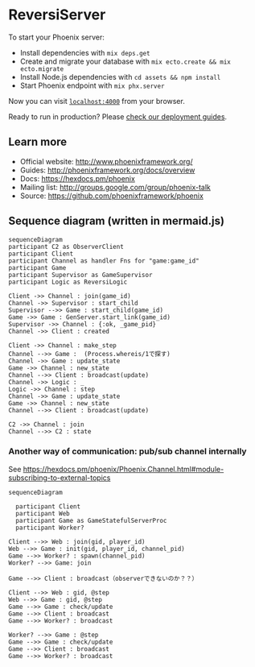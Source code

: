# ReversiServer

To start your Phoenix server:

  * Install dependencies with `mix deps.get`
  * Create and migrate your database with `mix ecto.create && mix ecto.migrate`
  * Install Node.js dependencies with `cd assets && npm install`
  * Start Phoenix endpoint with `mix phx.server`

Now you can visit [`localhost:4000`](http://localhost:4000) from your browser.

Ready to run in production? Please [check our deployment guides](http://www.phoenixframework.org/docs/deployment).

## Learn more

  * Official website: http://www.phoenixframework.org/
  * Guides: http://phoenixframework.org/docs/overview
  * Docs: https://hexdocs.pm/phoenix
  * Mailing list: http://groups.google.com/group/phoenix-talk
  * Source: https://github.com/phoenixframework/phoenix

## Sequence diagram (written in mermaid.js)

```mermaid
sequenceDiagram
participant C2 as ObserverClient
participant Client
participant Channel as handler Fns for "game:game_id"
participant Game
participant Supervisor as GameSupervisor
participant Logic as ReversiLogic

Client ->> Channel : join(game_id)
Channel ->> Supervisor : start_child
Supervisor -->> Game : start_child(game_id)
Game ->> Game : GenServer.start_link(game_id)
Supervisor ->> Channel : {:ok, _game_pid}
Channel ->> Client : created

Client ->> Channel : make_step
Channel -->> Game :  (Process.whereis/1で探す)
Channel ->> Game : update_state
Game ->> Channel : new_state
Channel -->> Client : broadcast(update)
Channel ->> Logic : _
Logic ->> Channel : step
Channel ->> Game : update_state
Game ->> Channel : new_state
Channel -->> Client : broadcast(update)

C2 ->> Channel : join
Channel -->> C2 : state
```

### Another way of communication: pub/sub channel internally

See <https://hexdocs.pm/phoenix/Phoenix.Channel.html#module-subscribing-to-external-topics>

```mermaid
sequenceDiagram

  participant Client
  participant Web
  participant Game as GameStatefulServerProc
  participant Worker?

Client -->> Web : join(gid, player_id)
Web -->> Game : init(gid, player_id, channel_pid)
Game -->> Worker? : spawn(channel_pid)
Worker? -->> Game: join

Game -->> Client : broadcast（observerできないのか？？）

Client -->> Web : gid, @step
Web -->> Game : gid, @step
Game -->> Game : check/update
Game -->> Client : broadcast
Game -->> Worker? : broadcast

Worker? -->> Game : @step
Game -->> Game : check/update
Game -->> Client : broadcast
Game -->> Worker? : broadcast
```